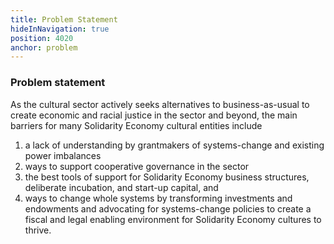 ```yaml
---
title: Problem Statement
hideInNavigation: true
position: 4020
anchor: problem
---
```


### Problem statement

As the cultural sector actively seeks alternatives to business-as-usual to create economic and racial justice in the sector and beyond, the main barriers for many Solidarity Economy cultural entities include

1. a lack of understanding by grantmakers of systems-change and existing power imbalances
2. ways to support cooperative governance in the sector
3. the best tools of support for Solidarity Economy business structures, deliberate incubation, and start-up capital, and
4. ways to change whole systems by transforming investments and endowments and advocating for systems-change policies to create a fiscal and legal enabling environment for Solidarity Economy cultures to thrive.
